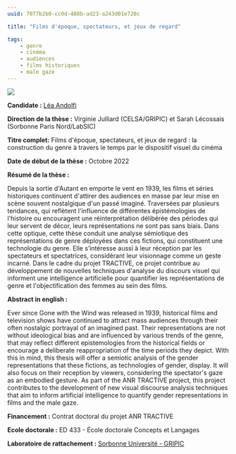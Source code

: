 ```yaml
---
uuid: 7077b2b0-cc0d-488b-ad23-a243d01e720c

title: "Films d'époque, spectateurs, et jeux de regard"

tags:
    - genre
    - cinéma
    - audiences
    - films historiques
    - male gaze
---
```


![](these-2.png)

**Candidate :** [Léa Andolfi](../../membres/andolfi_lea)

**Direction de la thèse :** Virginie Julliard (CELSA/GRIPIC) et Sarah Lécossais (Sorbonne Paris Nord/LabSIC)

**Titre complet:** Films d'époque, spectateurs, et jeux de regard : la construction du genre à travers le temps par le dispositif visuel du cinéma

**Date de début de la thèse :** Octobre 2022

**Résumé de la thèse :** 

Depuis la sortie d'Autant en emporte le vent en 1939, les films et séries historiques continuent d'attirer des audiences en masse par leur mise en scène souvent nostalgique d'un passé imaginé. Traversées par plusieurs tendances, qui reflètent l'influence de différentes épistémologies de l'histoire ou encouragent une réinterprétation délibérée des périodes qui leur servent de décor, leurs représentations ne sont pas sans biais. Dans cette optique, cette thèse conduit une analyse sémiotique des représentations de genre déployées dans ces fictions, qui constituent une technologie du genre. Elle s’intéresse aussi à leur réception par les spectateurs et spectatrices, considérant leur visionnage comme un geste incarné. Dans le cadre du projet TRACTIVE, ce projet contribue au développement de nouvelles techniques d'analyse du discours visuel qui informent une intelligence artificielle pour quantifier les représentations de genre et l'objectification des femmes au sein des films. 

**Abstract in english :**

Ever since Gone with the Wind was released in 1939, historical films and television shows have continued to attract mass audiences through their often nostalgic portrayal of an imagined past. Their representations are not without ideological bias and are influenced by various trends of the genre, that may reflect different epistemologies from the historical fields or encourage a deliberate reappropriation of the time periods they depict. With this in mind, this thesis will offer a semiotic analysis of the gender representations that these fictions, as technologies of gender, display. It will also focus on their reception by viewers, considering the spectator's gaze as an embodied gesture. As part of the ANR TRACTIVE project, this project contributes to the development of new visual discourse analysis techniques that aim to inform artificial intelligence to quantify gender representations in films and the male gaze.

**Financement :** Contrat doctoral du projet ANR TRACTIVE 

**Ecole doctorale :** ED 433 - École doctorale Concepts et Langages

**Laboratoire de rattachement :** [Sorbonne Université - GRIPIC](https://www.gripic.fr/)